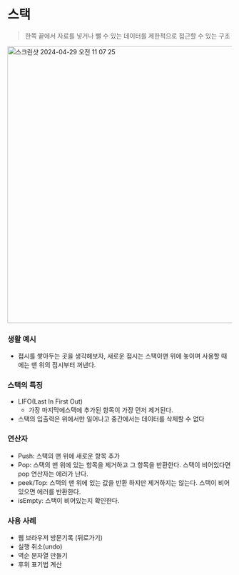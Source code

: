 # 스택

> 한쪽 끝에서 자료를 넣거나 뺄 수 있는 데이터를 제한적으로 접근할 수 있는 구조
> 

<img width="620" alt="스크린샷 2024-04-29 오전 11 07 25" src="https://github.com/jjunhaa0211/Algorithm-Junha/assets/102890390/4f7ade8f-8e9b-4f7f-b75a-6fb2e4ab1cb9">

### 생활 예시

- 접시를 쌓아두는 곳을 생각해보자, 새로운 접시는 스택이맨 위에 놓이며 사용할 때에는 맨 위의 접시부터 꺼낸다.

### 스택의 특징

- LIFO(Last In First Out)
    - 가장 마지막에스택에 추가된 항목이 가장 먼저 제거된다.
- 스택의 입출력은 위에서만 일어나고 중간에서는 데이터를 삭제할 수 없다

### 연산자

- Push: 스택의 맨 위에 새로운 항목 추가
- Pop: 스택의 맨 위에 있는 항목을 제거하고 그 항목을 반환한다.
        스택이 비어있다면 pop 연산자는 에러가 난다.
- peek/Top: 스택의 맨 위에 있는 값을 반환 하지만 제거하지는 않는다.
                  스택이 비어있으면 에러를 반환한다.
- isEmpty: 스택이 비어있는지 확인한다.

### 사용 사례

- 웹 브라우저 방문기록 (뒤로가기)
- 실행 취소(undo)
- 역순 문자열 만들기
- 후위 표기법 계산
